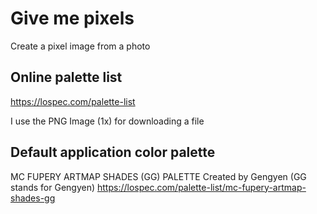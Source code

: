 # Give me pixels
Create a pixel image from a photo

## Online palette list
https://lospec.com/palette-list

I use the PNG Image (1x) for downloading a file

## Default application color palette
MC FUPERY ARTMAP SHADES (GG) PALETTE
Created by Gengyen
(GG stands for Gengyen)
https://lospec.com/palette-list/mc-fupery-artmap-shades-gg